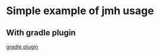 # Simple example of jmh usage

## With gradle plugin
[gradle plugin](https://github.com/melix/jmh-gradle-plugin)